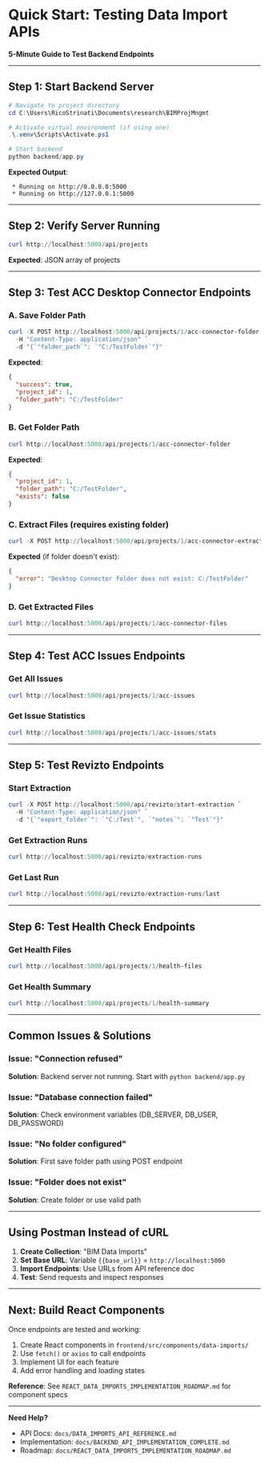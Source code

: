 # Quick Start: Testing Data Import APIs

**5-Minute Guide to Test Backend Endpoints**

---

## Step 1: Start Backend Server

```powershell
# Navigate to project directory
cd C:\Users\RicoStrinati\Documents\research\BIMProjMngmt

# Activate virtual environment (if using one)
.\.venv\Scripts\Activate.ps1

# Start backend
python backend/app.py
```

**Expected Output**:
```
 * Running on http://0.0.0.0:5000
 * Running on http://127.0.0.1:5000
```

---

## Step 2: Verify Server Running

```powershell
curl http://localhost:5000/api/projects
```

**Expected**: JSON array of projects

---

## Step 3: Test ACC Desktop Connector Endpoints

### A. Save Folder Path
```powershell
curl -X POST http://localhost:5000/api/projects/1/acc-connector-folder `
  -H "Content-Type: application/json" `
  -d "{`"folder_path`": `"C:/TestFolder`"}"
```

**Expected**:
```json
{
  "success": true,
  "project_id": 1,
  "folder_path": "C:/TestFolder"
}
```

### B. Get Folder Path
```powershell
curl http://localhost:5000/api/projects/1/acc-connector-folder
```

**Expected**:
```json
{
  "project_id": 1,
  "folder_path": "C:/TestFolder",
  "exists": false
}
```

### C. Extract Files (requires existing folder)
```powershell
curl -X POST http://localhost:5000/api/projects/1/acc-connector-extract
```

**Expected** (if folder doesn't exist):
```json
{
  "error": "Desktop Connector folder does not exist: C:/TestFolder"
}
```

### D. Get Extracted Files
```powershell
curl http://localhost:5000/api/projects/1/acc-connector-files
```

---

## Step 4: Test ACC Issues Endpoints

### Get All Issues
```powershell
curl http://localhost:5000/api/projects/1/acc-issues
```

### Get Issue Statistics
```powershell
curl http://localhost:5000/api/projects/1/acc-issues/stats
```

---

## Step 5: Test Revizto Endpoints

### Start Extraction
```powershell
curl -X POST http://localhost:5000/api/revizto/start-extraction `
  -H "Content-Type: application/json" `
  -d "{`"export_folder`": `"C:/Test`", `"notes`": `"Test`"}"
```

### Get Extraction Runs
```powershell
curl http://localhost:5000/api/revizto/extraction-runs
```

### Get Last Run
```powershell
curl http://localhost:5000/api/revizto/extraction-runs/last
```

---

## Step 6: Test Health Check Endpoints

### Get Health Files
```powershell
curl http://localhost:5000/api/projects/1/health-files
```

### Get Health Summary
```powershell
curl http://localhost:5000/api/projects/1/health-summary
```

---

## Common Issues & Solutions

### Issue: "Connection refused"
**Solution**: Backend server not running. Start with `python backend/app.py`

### Issue: "Database connection failed"
**Solution**: Check environment variables (DB_SERVER, DB_USER, DB_PASSWORD)

### Issue: "No folder configured"
**Solution**: First save folder path using POST endpoint

### Issue: "Folder does not exist"
**Solution**: Create folder or use valid path

---

## Using Postman Instead of cURL

1. **Create Collection**: "BIM Data Imports"
2. **Set Base URL**: Variable `{{base_url}}` = `http://localhost:5000`
3. **Import Endpoints**: Use URLs from API reference doc
4. **Test**: Send requests and inspect responses

---

## Next: Build React Components

Once endpoints are tested and working:

1. Create React components in `frontend/src/components/data-imports/`
2. Use `fetch()` or `axios` to call endpoints
3. Implement UI for each feature
4. Add error handling and loading states

**Reference**: See `REACT_DATA_IMPORTS_IMPLEMENTATION_ROADMAP.md` for component specs

---

**Need Help?**
- API Docs: `docs/DATA_IMPORTS_API_REFERENCE.md`
- Implementation: `docs/BACKEND_API_IMPLEMENTATION_COMPLETE.md`
- Roadmap: `docs/REACT_DATA_IMPORTS_IMPLEMENTATION_ROADMAP.md`
